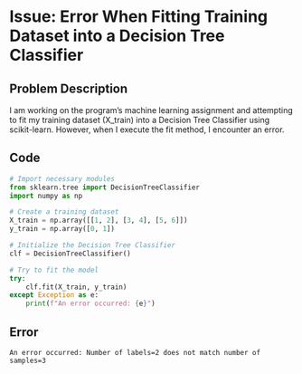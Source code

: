 # Issue: Error When Fitting Training Dataset into a Decision Tree Classifier

## Problem Description

I am working on the program’s machine learning assignment and attempting to fit my training dataset (X_train) into a Decision Tree Classifier using scikit-learn. However, when I execute the fit method, I encounter an error.

## Code

```python
# Import necessary modules
from sklearn.tree import DecisionTreeClassifier
import numpy as np

# Create a training dataset
X_train = np.array([[1, 2], [3, 4], [5, 6]])
y_train = np.array([0, 1])

# Initialize the Decision Tree Classifier
clf = DecisionTreeClassifier()

# Try to fit the model
try:
    clf.fit(X_train, y_train)
except Exception as e:
    print(f"An error occurred: {e}")
```

## Error
```
An error occurred: Number of labels=2 does not match number of samples=3
```
